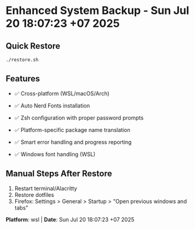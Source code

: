 # Enhanced System Backup - Sun Jul 20 18:07:23 +07 2025

## Quick Restore

```bash
./restore.sh
```


## Features
- ✅ Cross-platform (WSL/macOS/Arch)

- ✅ Auto Nerd Fonts installation
- ✅ Zsh configuration with proper password prompts
- ✅ Platform-specific package name translation
- ✅ Smart error handling and progress reporting
- ✅ Windows font handling (WSL)

## Manual Steps After Restore
1. Restart terminal/Alacritty
2. Restore dotfiles
3. Firefox: Settings > General > Startup > "Open previous windows and tabs"


**Platform**: wsl | **Date**: Sun Jul 20 18:07:23 +07 2025
